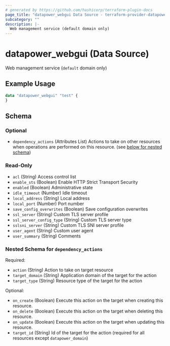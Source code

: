 ```yaml
---
# generated by https://github.com/hashicorp/terraform-plugin-docs
page_title: "datapower_webgui Data Source - terraform-provider-datapower"
subcategory: ""
description: |-
  Web management service (default domain only)
---
```


# datapower_webgui (Data Source)

Web management service (`default` domain only)

## Example Usage

```terraform
data "datapower_webgui" "test" {
}
```

<!-- schema generated by tfplugindocs -->
## Schema

### Optional

- `dependency_actions` (Attributes List) Actions to take on other resources when operations are performed on this resource. (see [below for nested schema](#nestedatt--dependency_actions))

### Read-Only

- `acl` (String) Access control list
- `enable_sts` (Boolean) Enable HTTP Strict Transport Security
- `enabled` (Boolean) Administrative state
- `idle_timeout` (Number) Idle timeout
- `local_address` (String) Local address
- `local_port` (Number) Port number
- `save_config_overwrites` (Boolean) Save configuration overwrites
- `ssl_server` (String) Custom TLS server profile
- `ssl_server_config_type` (String) Custom TLS server type
- `sslsni_server` (String) Custom TLS SNI server profile
- `user_agent` (String) Custom user agent
- `user_summary` (String) Comments

<a id="nestedatt--dependency_actions"></a>
### Nested Schema for `dependency_actions`

Required:

- `action` (String) Action to take on target resource
- `target_domain` (String) Application domain of the target for the action
- `target_type` (String) Resource type of the target for the action

Optional:

- `on_create` (Boolean) Execute this action on the target when creating this resource.
- `on_delete` (Boolean) Execute this action on the target when deleting this resource.
- `on_update` (Boolean) Execute this action on the target when updating this resource.
- `target_id` (String) Id of the target for the action (required for all resources except `datapower_domain`)
